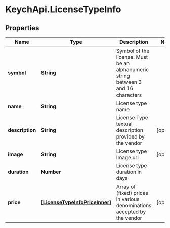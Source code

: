 # KeychApi.LicenseTypeInfo

## Properties

Name | Type | Description | Notes
------------ | ------------- | ------------- | -------------
**symbol** | **String** | Symbol of the license. Must be an alphanumeric string between 3 and 16 characters | 
**name** | **String** | License type name | 
**description** | **String** | License Type textual description provided by the vendor | [optional] 
**image** | **String** | License type Image url | [optional] 
**duration** | **Number** | License type duration in days | 
**price** | [**[LicenseTypeInfoPriceInner]**](LicenseTypeInfoPriceInner.md) | Array of (fixed) prices in various denominations accepted by the vendor | [optional] 



